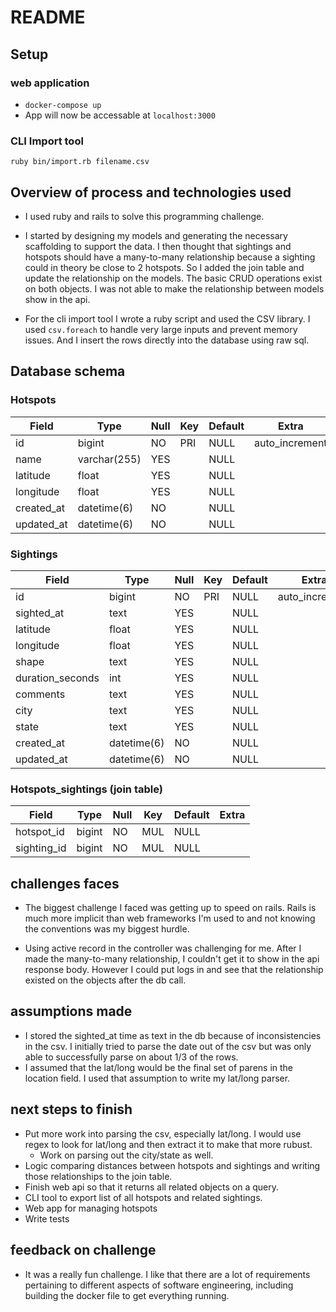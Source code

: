# README

## Setup

### web application

- `docker-compose up`
- App will now be accessable at `localhost:3000`

### CLI Import tool

`ruby bin/import.rb filename.csv`

## Overview of process and technologies used

- I used ruby and rails to solve this programming challenge. 

- I started by designing my models and generating the necessary scaffolding to support the data. I then thought that sightings and hotspots should have a many-to-many relationship because a sighting could in theory be close to 2 hotspots. So I added the join table and update the relationship on the models. The basic CRUD operations exist on both objects. I was not able to make the relationship between models show in the api.

- For the cli import tool I wrote a ruby script and used the CSV library. I used `csv.foreach` to handle very large inputs and prevent memory issues. And I insert the rows directly into the database using raw sql.

## Database schema

### Hotspots

| Field      | Type         | Null | Key | Default | Extra          |
|------------|--------------|------|-----|---------|----------------|
| id         | bigint       | NO   | PRI | NULL    | auto_increment |
| name       | varchar(255) | YES  |     | NULL    |                |
| latitude   | float        | YES  |     | NULL    |                |
| longitude  | float        | YES  |     | NULL    |                |
| created_at | datetime(6)  | NO   |     | NULL    |                |
| updated_at | datetime(6)  | NO   |     | NULL    |                |

### Sightings

| Field            | Type        | Null | Key | Default | Extra          |
|------------------|-------------|------|-----|---------|----------------|
| id               | bigint      | NO   | PRI | NULL    | auto_increment |
| sighted_at       | text        | YES  |     | NULL    |                |
| latitude         | float       | YES  |     | NULL    |                |
| longitude        | float       | YES  |     | NULL    |                |
| shape            | text        | YES  |     | NULL    |                |
| duration_seconds | int         | YES  |     | NULL    |                |
| comments         | text        | YES  |     | NULL    |                |
| city             | text        | YES  |     | NULL    |                |
| state            | text        | YES  |     | NULL    |                |
| created_at       | datetime(6) | NO   |     | NULL    |                |
| updated_at       | datetime(6) | NO   |     | NULL    |                |

### Hotspots_sightings (join table)

| Field       | Type   | Null | Key | Default | Extra |
|-------------|--------|------|-----|---------|-------|
| hotspot_id  | bigint | NO   | MUL | NULL    |       |
| sighting_id | bigint | NO   | MUL | NULL    |       |

## challenges faces

- The biggest challenge I faced was getting up to speed on rails. Rails is much more implicit than web frameworks I'm used to and not knowing the conventions was my biggest hurdle.

- Using active record in the controller was challenging for me. After I made the many-to-many relationship, I couldn't get it to show in the api response body. However I could put logs in and see that the relationship existed on the objects after the db call.

## assumptions made

- I stored the sighted_at time as text in the db because of inconsistencies in the csv. I initially tried to parse the date out of the csv but was only able to successfully parse on about 1/3 of the rows.
- I assumed that the lat/long would be the final set of parens in the location field. I used that assumption to write my lat/long parser.


## next steps to finish

- Put more work into parsing the csv, especially lat/long. I would use regex to look for lat/long and then extract it to make that more rubust.
  - Work on parsing out the city/state as well.
- Logic comparing distances between hotspots and sightings and writing those relationships to the join table.
- Finish web api so that it returns all related objects on a query.
- CLI tool to export list of all hotspots and related sightings.
- Web app for managing hotspots
- Write tests

## feedback on challenge

- It was a really fun challenge. I like that there are a lot of requirements pertaining to different aspects of software engineering, including building the docker file to get everything running.
